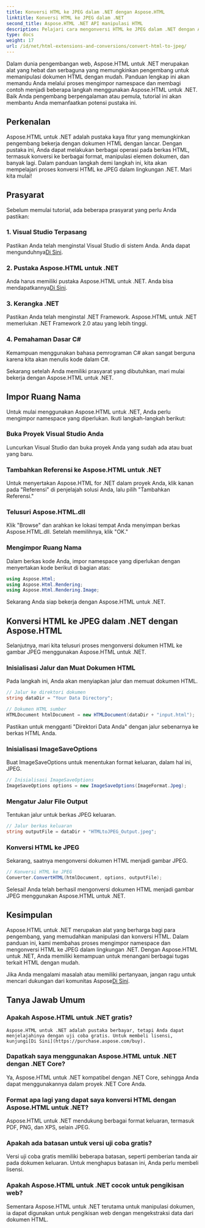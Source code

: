```yaml
---
title: Konversi HTML ke JPEG dalam .NET dengan Aspose.HTML
linktitle: Konversi HTML ke JPEG dalam .NET
second_title: Aspose.HTML .NET API manipulasi HTML
description: Pelajari cara mengonversi HTML ke JPEG dalam .NET dengan Aspose.HTML untuk .NET. Panduan langkah demi langkah untuk memanfaatkan kekuatan Aspose.HTML untuk .NET.
type: docs
weight: 17
url: /id/net/html-extensions-and-conversions/convert-html-to-jpeg/
---
```


Dalam dunia pengembangan web, Aspose.HTML untuk .NET merupakan alat yang hebat dan serbaguna yang memungkinkan pengembang untuk memanipulasi dokumen HTML dengan mudah. Panduan lengkap ini akan memandu Anda melalui proses mengimpor namespace dan membagi contoh menjadi beberapa langkah menggunakan Aspose.HTML untuk .NET. Baik Anda pengembang berpengalaman atau pemula, tutorial ini akan membantu Anda memanfaatkan potensi pustaka ini.

## Perkenalan

Aspose.HTML untuk .NET adalah pustaka kaya fitur yang memungkinkan pengembang bekerja dengan dokumen HTML dengan lancar. Dengan pustaka ini, Anda dapat melakukan berbagai operasi pada berkas HTML, termasuk konversi ke berbagai format, manipulasi elemen dokumen, dan banyak lagi. Dalam panduan langkah demi langkah ini, kita akan mempelajari proses konversi HTML ke JPEG dalam lingkungan .NET. Mari kita mulai!

## Prasyarat

Sebelum memulai tutorial, ada beberapa prasyarat yang perlu Anda pastikan:

### 1. Visual Studio Terpasang
 Pastikan Anda telah menginstal Visual Studio di sistem Anda. Anda dapat mengunduhnya[Di Sini](https://visualstudio.microsoft.com/downloads/).

### 2. Pustaka Aspose.HTML untuk .NET
 Anda harus memiliki pustaka Aspose.HTML untuk .NET. Anda bisa mendapatkannya[Di Sini](https://releases.aspose.com/html/net/).

### 3. Kerangka .NET
Pastikan Anda telah menginstal .NET Framework. Aspose.HTML untuk .NET memerlukan .NET Framework 2.0 atau yang lebih tinggi.

### 4. Pemahaman Dasar C#
Kemampuan menggunakan bahasa pemrograman C# akan sangat berguna karena kita akan menulis kode dalam C#.

Sekarang setelah Anda memiliki prasyarat yang dibutuhkan, mari mulai bekerja dengan Aspose.HTML untuk .NET.

## Impor Ruang Nama

Untuk mulai menggunakan Aspose.HTML untuk .NET, Anda perlu mengimpor namespace yang diperlukan. Ikuti langkah-langkah berikut:

### Buka Proyek Visual Studio Anda

Luncurkan Visual Studio dan buka proyek Anda yang sudah ada atau buat yang baru.

### Tambahkan Referensi ke Aspose.HTML untuk .NET

Untuk menyertakan Aspose.HTML for .NET dalam proyek Anda, klik kanan pada "Referensi" di penjelajah solusi Anda, lalu pilih "Tambahkan Referensi."

### Telusuri Aspose.HTML.dll

Klik "Browse" dan arahkan ke lokasi tempat Anda menyimpan berkas Aspose.HTML.dll. Setelah memilihnya, klik "OK."

### Mengimpor Ruang Nama

Dalam berkas kode Anda, impor namespace yang diperlukan dengan menyertakan kode berikut di bagian atas:

```csharp
using Aspose.Html;
using Aspose.Html.Rendering;
using Aspose.Html.Rendering.Image;
```

Sekarang Anda siap bekerja dengan Aspose.HTML untuk .NET.

## Konversi HTML ke JPEG dalam .NET dengan Aspose.HTML

Selanjutnya, mari kita telusuri proses mengonversi dokumen HTML ke gambar JPEG menggunakan Aspose.HTML untuk .NET.

### Inisialisasi Jalur dan Muat Dokumen HTML

Pada langkah ini, Anda akan menyiapkan jalur dan memuat dokumen HTML.

```csharp
// Jalur ke direktori dokumen
string dataDir = "Your Data Directory";

// Dokumen HTML sumber
HTMLDocument htmlDocument = new HTMLDocument(dataDir + "input.html");
```

Pastikan untuk mengganti "Direktori Data Anda" dengan jalur sebenarnya ke berkas HTML Anda.

### Inisialisasi ImageSaveOptions

Buat ImageSaveOptions untuk menentukan format keluaran, dalam hal ini, JPEG.

```csharp
// Inisialisasi ImageSaveOptions
ImageSaveOptions options = new ImageSaveOptions(ImageFormat.Jpeg);
```

### Mengatur Jalur File Output

Tentukan jalur untuk berkas JPEG keluaran.

```csharp
// Jalur berkas keluaran
string outputFile = dataDir + "HTMLtoJPEG_Output.jpeg";
```

### Konversi HTML ke JPEG

Sekarang, saatnya mengonversi dokumen HTML menjadi gambar JPEG.

```csharp
// Konversi HTML ke JPEG
Converter.ConvertHTML(htmlDocument, options, outputFile);
```

Selesai! Anda telah berhasil mengonversi dokumen HTML menjadi gambar JPEG menggunakan Aspose.HTML untuk .NET.

## Kesimpulan

Aspose.HTML untuk .NET merupakan alat yang berharga bagi para pengembang, yang memudahkan manipulasi dan konversi HTML. Dalam panduan ini, kami membahas proses mengimpor namespace dan mengonversi HTML ke JPEG dalam lingkungan .NET. Dengan Aspose.HTML untuk .NET, Anda memiliki kemampuan untuk menangani berbagai tugas terkait HTML dengan mudah.

 Jika Anda mengalami masalah atau memiliki pertanyaan, jangan ragu untuk mencari dukungan dari komunitas Aspose[Di Sini](https://forum.aspose.com/).

## Tanya Jawab Umum

### Apakah Aspose.HTML untuk .NET gratis?
    Aspose.HTML untuk .NET adalah pustaka berbayar, tetapi Anda dapat menjelajahinya dengan uji coba gratis. Untuk membeli lisensi, kunjungi[Di Sini](https://purchase.aspose.com/buy).

### Dapatkah saya menggunakan Aspose.HTML untuk .NET dengan .NET Core?
   Ya, Aspose.HTML untuk .NET kompatibel dengan .NET Core, sehingga Anda dapat menggunakannya dalam proyek .NET Core Anda.

### Format apa lagi yang dapat saya konversi HTML dengan Aspose.HTML untuk .NET?
   Aspose.HTML untuk .NET mendukung berbagai format keluaran, termasuk PDF, PNG, dan XPS, selain JPEG.

### Apakah ada batasan untuk versi uji coba gratis?
   Versi uji coba gratis memiliki beberapa batasan, seperti pemberian tanda air pada dokumen keluaran. Untuk menghapus batasan ini, Anda perlu membeli lisensi.

### Apakah Aspose.HTML untuk .NET cocok untuk pengikisan web?
   Sementara Aspose.HTML untuk .NET terutama untuk manipulasi dokumen, ia dapat digunakan untuk pengikisan web dengan mengekstraksi data dari dokumen HTML.
